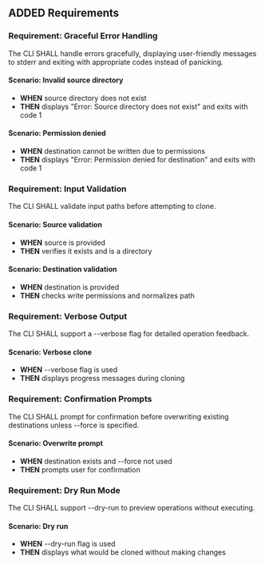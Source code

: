 ## ADDED Requirements

### Requirement: Graceful Error Handling
The CLI SHALL handle errors gracefully, displaying user-friendly messages to stderr and exiting with appropriate codes instead of panicking.

#### Scenario: Invalid source directory
- **WHEN** source directory does not exist
- **THEN** displays "Error: Source directory does not exist" and exits with code 1

#### Scenario: Permission denied
- **WHEN** destination cannot be written due to permissions
- **THEN** displays "Error: Permission denied for destination" and exits with code 1

### Requirement: Input Validation
The CLI SHALL validate input paths before attempting to clone.

#### Scenario: Source validation
- **WHEN** source is provided
- **THEN** verifies it exists and is a directory

#### Scenario: Destination validation
- **WHEN** destination is provided
- **THEN** checks write permissions and normalizes path

### Requirement: Verbose Output
The CLI SHALL support a --verbose flag for detailed operation feedback.

#### Scenario: Verbose clone
- **WHEN** --verbose flag is used
- **THEN** displays progress messages during cloning

### Requirement: Confirmation Prompts
The CLI SHALL prompt for confirmation before overwriting existing destinations unless --force is specified.

#### Scenario: Overwrite prompt
- **WHEN** destination exists and --force not used
- **THEN** prompts user for confirmation

### Requirement: Dry Run Mode
The CLI SHALL support --dry-run to preview operations without executing.

#### Scenario: Dry run
- **WHEN** --dry-run flag is used
- **THEN** displays what would be cloned without making changes